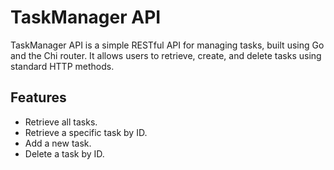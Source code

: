 # TaskManager API

TaskManager API is a simple RESTful API for managing tasks, built using Go and the Chi router. It allows users to retrieve, create, and delete tasks using standard HTTP methods.

## Features

- Retrieve all tasks.
- Retrieve a specific task by ID.
- Add a new task.
- Delete a task by ID.
